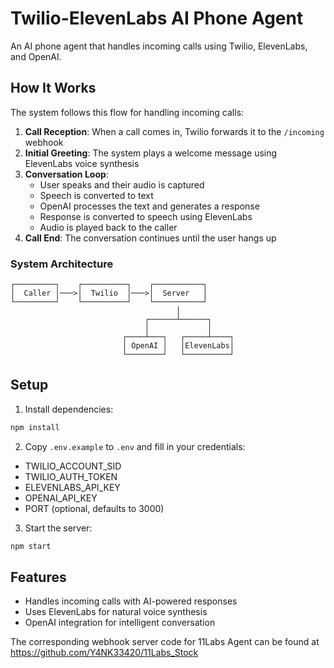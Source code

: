 # Twilio-ElevenLabs AI Phone Agent

An AI phone agent that handles incoming calls using Twilio, ElevenLabs, and OpenAI.

## How It Works

The system follows this flow for handling incoming calls:

1. **Call Reception**: When a call comes in, Twilio forwards it to the `/incoming` webhook
2. **Initial Greeting**: The system plays a welcome message using ElevenLabs voice synthesis
3. **Conversation Loop**:
   - User speaks and their audio is captured
   - Speech is converted to text
   - OpenAI processes the text and generates a response
   - Response is converted to speech using ElevenLabs
   - Audio is played back to the caller
4. **Call End**: The conversation continues until the user hangs up

### System Architecture

```
┌─────────┐    ┌──────────┐    ┌───────────┐
│  Caller │───>│  Twilio  │───>│  Server   │
└─────────┘    └──────────┘    └───────────┘
                                     │
                              ┌──────┴──────┐
                              │             │
                         ┌────┴───┐   ┌─────┴────┐
                         │ OpenAI │   │ElevenLabs│
                         └────────┘   └──────────┘
```

## Setup

1. Install dependencies:
```bash
npm install
```

2. Copy `.env.example` to `.env` and fill in your credentials:
- TWILIO_ACCOUNT_SID
- TWILIO_AUTH_TOKEN
- ELEVENLABS_API_KEY
- OPENAI_API_KEY
- PORT (optional, defaults to 3000)

3. Start the server:
```bash
npm start
```

## Features

- Handles incoming calls with AI-powered responses
- Uses ElevenLabs for natural voice synthesis
- OpenAI integration for intelligent conversation


The corresponding webhook server code for 11Labs Agent can be found at https://github.com/Y4NK33420/11Labs_Stock
